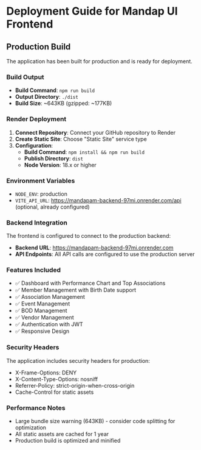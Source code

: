# Deployment Guide for Mandap UI Frontend

## Production Build

The application has been built for production and is ready for deployment.

### Build Output
- **Build Command**: `npm run build`
- **Output Directory**: `./dist`
- **Build Size**: ~643KB (gzipped: ~177KB)

### Render Deployment

1. **Connect Repository**: Connect your GitHub repository to Render
2. **Create Static Site**: Choose "Static Site" service type
3. **Configuration**:
   - **Build Command**: `npm install && npm run build`
   - **Publish Directory**: `dist`
   - **Node Version**: 18.x or higher

### Environment Variables
- `NODE_ENV`: production
- `VITE_API_URL`: https://mandapam-backend-97mi.onrender.com/api (optional, already configured)

### Backend Integration
The frontend is configured to connect to the production backend:
- **Backend URL**: https://mandapam-backend-97mi.onrender.com
- **API Endpoints**: All API calls are configured to use the production server

### Features Included
- ✅ Dashboard with Performance Chart and Top Associations
- ✅ Member Management with Birth Date support
- ✅ Association Management
- ✅ Event Management
- ✅ BOD Management
- ✅ Vendor Management
- ✅ Authentication with JWT
- ✅ Responsive Design

### Security Headers
The application includes security headers for production:
- X-Frame-Options: DENY
- X-Content-Type-Options: nosniff
- Referrer-Policy: strict-origin-when-cross-origin
- Cache-Control for static assets

### Performance Notes
- Large bundle size warning (643KB) - consider code splitting for optimization
- All static assets are cached for 1 year
- Production build is optimized and minified
